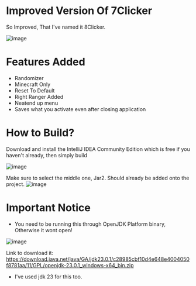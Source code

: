 # Improved Version Of 7Clicker

 So Improved, That I've named it 8Clicker. 

![image](https://github.com/user-attachments/assets/bb4d363e-be3c-4f92-a7fc-eea76d6fd172)

# Features Added
- Randomizer
- Minecraft Only 
- Reset To Default
- Right Ranger Added
- Neatend up menu
- Saves what you activate even after closing application

# How to Build? 
Download and install the IntelliJ IDEA Community Edition which is free if you haven't already, then simply build

![image](https://github.com/user-attachments/assets/9a2075b5-8f6c-40ed-9ab5-5dcd0fb7ed26)

Make sure to select the middle one, Jar2. Should already be added onto the project.
![image](https://github.com/user-attachments/assets/979831f6-de55-4811-bc3f-bd94793e9226)

# Important Notice
- You need to be running this through OpenJDK Platform binary, Otherwise it wont open! 

![image](https://github.com/user-attachments/assets/539f968c-824c-4166-b34f-c05c81b7286d)

Link to download it: 
https://download.java.net/java/GA/jdk23.0.1/c28985cbf10d4e648e4004050f8781aa/11/GPL/openjdk-23.0.1_windows-x64_bin.zip
- I've used jdk 23 for this too. 
